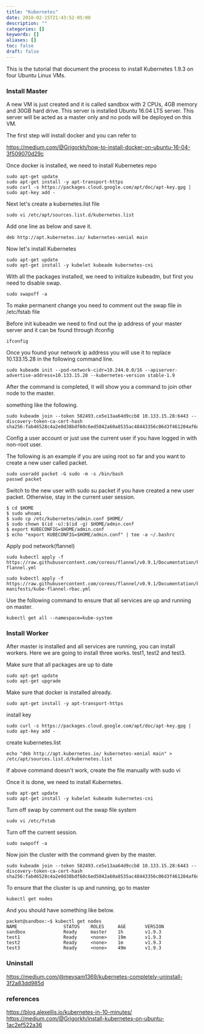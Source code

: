 ```yaml
---
title: "Kubernetes"
date: 2018-02-15T21:43:52-05:00
description: ""
categories: []
keywords: []
aliases: []
toc: false
draft: false
---
```


This is the tutorial that document the process to install Kubernetes 1.9.3 on four Ubuntu Linux
VMs. 

### Install Master

A new VM is just created and it is called sandbox with 2 CPUs, 4GB memory and 30GB hard drive. 
This server is installed Ubuntu 16.04 LTS server. This server will be acted as a master only
and no pods will be deployed on this VM. 

The first step will install docker and you can refer to 

https://medium.com/@Grigorkh/how-to-install-docker-on-ubuntu-16-04-3f509070d29c

Once docker is installed, we need to install Kubernetes repo

```
sudo apt-get update
sudo apt-get install -y apt-transport-https
sudo curl -s https://packages.cloud.google.com/apt/doc/apt-key.gpg | sudo apt-key add -
```

Next let's create a kubernetes.list file

```
sudo vi /etc/apt/sources.list.d/kubernetes.list
```

Add one line as below and save it.

```
deb http://apt.kubernetes.io/ kubernetes-xenial main
```

Now let's install Kubernetes

```
sudo apt-get update
sudo apt-get install -y kubelet kubeadm kubernetes-cni
```

With all the packages installed, we need to initialize kubeadm, but first you need to disable
swap. 

```
sudo swapoff -a
```

To make permanent change you need to comment out the swap file in /etc/fstab file

Before init kubeadm we need to find out the ip address of your master server and it can be found
through ifconfig

```
ifconfig
```

Once you found your network ip address you will use it to replace 10.133.15.28 in the following
command line. 

```
sudo kubeadm init --pod-network-cidr=10.244.0.0/16 --apiserver-advertise-address=10.133.15.28 --kubernetes-version stable-1.9
```

After the command is completed, it will show you a command to join other node to the master. 

something like the following.

```
sudo kubeadm join --token 582493.ce5e13aa64d9ccb8 10.133.15.28:6443 --discovery-token-ca-cert-hash sha256:fab46528c4a2e0d38bdf60c6ed5042a60a8535ac48443356c06d3f461204af6d
```

Config a user account or just use the current user if you have logged in with non-root user.

The following is an example if you are using root so far and you want to create a new user
called packet. 

```
sudo useradd packet -G sudo -m -s /bin/bash
passwd packet
```

Switch to the new user with sudo su packet if you have created a new user packet. Otherwise,
stay in the current user session.  


```
$ cd $HOME
$ sudo whoami
$ sudo cp /etc/kubernetes/admin.conf $HOME/
$ sudo chown $(id -u):$(id -g) $HOME/admin.conf
$ export KUBECONFIG=$HOME/admin.conf
$ echo "export KUBECONFIG=$HOME/admin.conf" | tee -a ~/.bashrc
```

Apply pod network(flannel)

```
sudo kubectl apply -f https://raw.githubusercontent.com/coreos/flannel/v0.9.1/Documentation/kube-flannel.yml

sudo kubectl apply -f https://raw.githubusercontent.com/coreos/flannel/v0.9.1/Documentation/k8s-manifests/kube-flannel-rbac.yml
```

Use the following command to ensure that all services are up and running on master.

```
kubectl get all --namespace=kube-system
```


### Install Worker

After master is installed and all services are running, you can install workers. Here we are going
to install three works. test1, test2 and test3. 

Make sure that all packages are up to date
```
sudo apt-get update
sudo apt-get upgrade
```

Make sure that docker is installed already.

```
sudo apt-get install -y apt-transport-https
```

install key

```
sudo curl -s https://packages.cloud.google.com/apt/doc/apt-key.gpg | sudo apt-key add -
```

create kubernetes.list

```
echo "deb http://apt.kubernetes.io/ kubernetes-xenial main" > /etc/apt/sources.list.d/kubernetes.list
```

If above command doesn't work, create the file manually with sudo vi 

Once it is done, we need to install Kubernetes. 

```
sudo apt-get update
sudo apt-get install -y kubelet kubeadm kubernetes-cni
```

Turn off swap by comment out the swap file system

```
sudo vi /etc/fstab
```

Turn off the current session.

```
sudo swapoff -a
```

Now join the cluster with the command given by the master. 

```
sudo kubeadm join --token 582493.ce5e13aa64d9ccb8 10.133.15.28:6443 --discovery-token-ca-cert-hash sha256:fab46528c4a2e0d38bdf60c6ed5042a60a8535ac48443356c06d3f461204af6d
```

To ensure that the cluster is up and running, go to master

```
kubectl get nodes
```

And you should have something like below.

```
packet@sandbox:~$ kubectl get nodes
NAME                 STATUS    ROLES     AGE       VERSION
sandbox              Ready     master    1h        v1.9.3
test1                Ready     <none>    19m       v1.9.3
test2                Ready     <none>    1m        v1.9.3
test3                Ready     <none>    49m       v1.9.3
```


### Uninstall

https://medium.com/@meysam1369/kubernetes-completely-uninstall-3f2a83dd985d

### references

https://blog.alexellis.io/kubernetes-in-10-minutes/
https://medium.com/@Grigorkh/install-kubernetes-on-ubuntu-1ac2ef522a36
